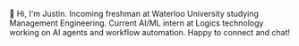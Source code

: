 👋 Hi, I'm Justin. Incoming freshman at Waterloo University studying Management Engineering. Current AI/ML intern at Logics technology working on AI agents and workflow automation. Happy to connect and chat!

<!---
jstxw/jstxw is a ✨ special ✨ repository because its `README.md` (this file) appears on your GitHub profile.
You can click the Preview link to take a look at your changes.
--->
